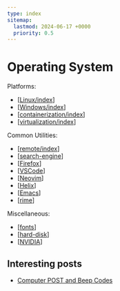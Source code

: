 ```yaml
---
type: index
sitemap:
  lastmod: 2024-06-17 +0000
  priority: 0.5
---
```


# Operating System

Platforms:

- [[Linux/index]]
- [[Windows/index]]
- [[containerization/index]]
- [[virtualization/index]]

Common Utilities:

- [[remote/index]]
- [[search-engine]]
- [[Firefox]]
- [[VSCode]]
- [[Neovim]]
- [[Helix]]
- [[Emacs]]
- [[rime]]

Miscellaneous:

- [[fonts]]
- [[hard-disk]]
- [[NVIDIA]]

## Interesting posts

- [Computer POST and Beep Codes](https://www.computerhope.com/beep.htm)

[//begin]: # "Autogenerated link references for markdown compatibility"
[Linux/index]: Linux/index.md "Linux"
[Windows/index]: Windows/index.md "Windows"
[containerization/index]: containerization/index.md "Containerization"
[virtualization/index]: virtualization/index.md "Virtualization"
[remote/index]: remote/index.md "Remote Access"
[search-engine]: search-engine.md "Search Engine"
[Firefox]: Firefox.md "Firefox"
[VSCode]: VSCode.md "Visual Studio Code"
[Neovim]: Neovim.md "Neovim"
[Helix]: Helix.md "Helix"
[Emacs]: Emacs.md "Emacs"
[rime]: rime.md "RIME | 中州韻輸入法引擎"
[fonts]: fonts.md "Fonts"
[hard-disk]: hard-disk.md "Hard Disk Manipulation"
[NVIDIA]: NVIDIA.md "NVIDIA Devices"
[//end]: # "Autogenerated link references"
